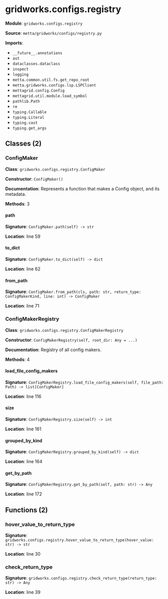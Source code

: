 # gridworks.configs.registry

**Module**: `gridworks.configs.registry`

**Source**: `metta/gridworks/configs/registry.py`

**Imports**:
- `__future__.annotations`
- `ast`
- `dataclasses.dataclass`
- `inspect`
- `logging`
- `metta.common.util.fs.get_repo_root`
- `metta.gridworks.configs.lsp.LSPClient`
- `mettagrid.config.Config`
- `mettagrid.util.module.load_symbol`
- `pathlib.Path`
- `re`
- `typing.Callable`
- `typing.Literal`
- `typing.cast`
- `typing.get_args`

## Classes (2)

### ConfigMaker

**Class**: `gridworks.configs.registry.ConfigMaker`

**Constructor**: `ConfigMaker()`

**Documentation**: Represents a function that makes a Config object, and its metadata.

**Methods**: 3

#### path

**Signature**: `ConfigMaker.path(self) -> str`

**Location**: line 59

#### to_dict

**Signature**: `ConfigMaker.to_dict(self) -> dict`

**Location**: line 62

#### from_path

**Signature**: `ConfigMaker.from_path(cls, path: str, return_type: ConfigMakerKind, line: int) -> ConfigMaker`

**Location**: line 71


### ConfigMakerRegistry

**Class**: `gridworks.configs.registry.ConfigMakerRegistry`

**Constructor**: `ConfigMakerRegistry(self, root_dir: Any = ...)`

**Documentation**: Registry of all config makers.

**Methods**: 4

#### load_file_config_makers

**Signature**: `ConfigMakerRegistry.load_file_config_makers(self, file_path: Path) -> list[ConfigMaker]`

**Location**: line 116

#### size

**Signature**: `ConfigMakerRegistry.size(self) -> int`

**Location**: line 161

#### grouped_by_kind

**Signature**: `ConfigMakerRegistry.grouped_by_kind(self) -> dict`

**Location**: line 164

#### get_by_path

**Signature**: `ConfigMakerRegistry.get_by_path(self, path: str) -> Any`

**Location**: line 172


## Functions (2)

### hover_value_to_return_type

**Signature**: `gridworks.configs.registry.hover_value_to_return_type(hover_value: str) -> str`

**Location**: line 30

### check_return_type

**Signature**: `gridworks.configs.registry.check_return_type(return_type: str) -> Any`

**Location**: line 39

